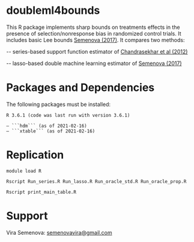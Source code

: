 # doubleml4bounds
This R package implements sharp bounds on treatments effects in the presence of selection/nonresponse bias in randomized control trials. It includes basic Lee bounds  [Semenova (2017)](https://arxiv.org/abs/1712.10024). It compares two methods:

-- series-based support function estimator of [Chandrasekhar et al (2012)](https://arxiv.org/abs/1212.5627)

-- lasso-based double machine learning estimator of [Semenova (2017)](https://arxiv.org/abs/1712.10024)

# Packages and Dependencies

The following packages must be installed:

    R 3.6.1 (code was last run with version 3.6.1)
    
    – ```hdm``` (as of 2021-02-16)
    – ```xtable``` (as of 2021-02-16)

# Replication
```
module load R

Rscript Run_series.R Run_lasso.R Run_oracle_std.R Run_oracle_prop.R

Rscript print_main_table.R

```

# Support
Vira Semenova: semenovavira@gmail.com
